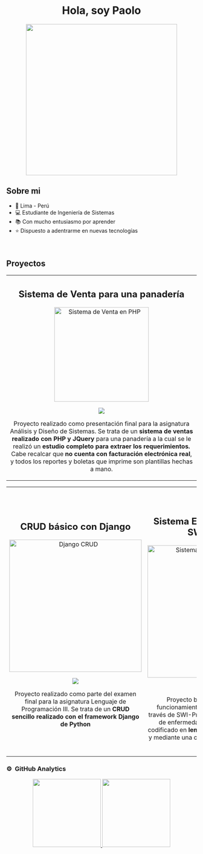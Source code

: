 <div align="center">
    <h1 align="center">Hola, soy Paolo</h1>
</div>
<div align="center">
    <img src="https://www.startechup.com/wp-content/uploads/code-1076536_1280.jpg" height="400" align="center">
</div>

## Sobre mi
- 🦙 Lima - Perú
- 💻 Estudiante de Ingeniería de Sistemas
- 📚 Con mucho entusiasmo por aprender
- ⭐ Dispuesto a adentrarme en nuevas tecnologías
<br>

## Proyectos
<table>
    <tr>
        <td width="100%" colspan="2">
            <h2 align="center">Sistema de Venta para una panadería</h2>
            <div align="center">
                <a href="https://github.com/FerSo22/Proyecto-Delipan" target="_blank">
                    <img src="https://pcsolutionsv.com/wp-content/uploads/2020/04/ecommerce-1706103_640.png" width="250" alt="Sistema de Venta en PHP">
                </a>
                <p>
                    <a href="https://github.com/FerSo22/Proyecto-Delipan" target="_blank">
                        <img src="https://img.shields.io/badge/CÓDIGO-ff9?style=for-the-badge&logo=github&logoColor=black">
                    </a>
                </p>
                <p>Proyecto realizado como presentación final para la asignatura Análisis y Diseño de Sistemas. Se trata de un <strong>sistema de ventas realizado con PHP y JQuery </strong> para una panadería a la cual se le realizó un <strong>estudio completo para extraer los requerimientos.</strong> Cabe recalcar que <strong>no cuenta con facturación electrónica real</strong>, y todos los reportes y boletas que imprime son plantillas hechas a mano.</p>
            </div>
        </td>
    </tr>
</table>
<table>
    <tr>
        <td width="50%">
            <h2 align="center">CRUD básico con Django</h2>
            <div align="center">
                <a href="https://github.com/FerSo22/EF-Parte02---Producto---Fernandez_Estudiante_02-" target="_blank">
                    <img src="https://img-c.udemycdn.com/course/750x422/4249002_fc19.jpg" width="350" alt="Django CRUD">
                </a>
                <p>
                    <a href="https://github.com/FerSo22/EF-Parte02---Producto---Fernandez_Estudiante_02-" target="_blank">
                        <img src="https://img.shields.io/badge/CÓDIGO-ff9?style=for-the-badge&logo=github&logoColor=black">
                    </a>
                </p>
                <p>Proyecto realizado como parte del examen final para la asignatura Lenguaje de Programación III. Se trata de un <strong>CRUD sencillo realizado con el framework Django de Python</strong></p>
            </div>
        </td>
        <td width="50%"">
            <br><br>
            <h2 align="center">Sistema Experto con PHP y SWI-Prolog</h2>
            <div align="center">
                <a href="https://github.com/FerSo22/Sistema-Experto" target="_blank">
                    <img src="https://img.computing.es/wp-content/uploads/2023/06/13142032/IA-redes-neuronales.jpg" width="350" alt="Sistema Experto SWI-Prolog">
                </a>
                <p>
                    <a href="https://github.com/FerSo22/Sistema-Experto" target="_blank">
                        <img src="https://img.shields.io/badge/CÓDIGO-ff9?style=for-the-badge&logo=github&logoColor=black">
                    </a>
                </p>
                <p>Proyecto básico para entender el funcionamiento de un sistema experto a través de SWI-Prolog, a partir del diagnóstico de enfermedades según sus síntomas, codificado en <strong>lenguaje de programación PHP</strong> y mediante una conexión a un <strong>script de SWI-Prolog.</strong> .</p>
            </div>
        </td>
    </tr>
</table>

### ⚙️ &nbsp;GitHub Analytics
<p align="center">
    <a href="https://github.com/FerSo22">
        <img height="180em" src="https://github-readme-stats-eight-theta.vercel.app/api?username=FerSo22&show_icons=true&theme=algolia&include_all_commits=true&count_private=true">
        <img height="180em" src="https://github-readme-stats-eight-theta.vercel.app/api/top-langs/?username=FerSo22&layout=compact&langs_count=8&theme=algolia">
    </a>
</p>
<br>